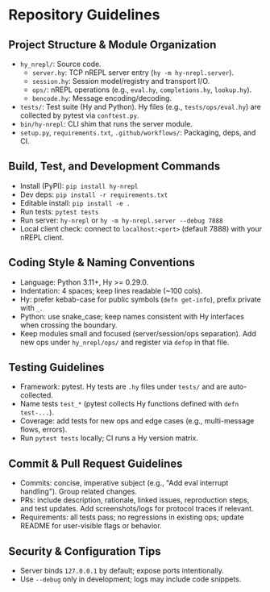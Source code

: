 # Repository Guidelines

## Project Structure & Module Organization
- `hy_nrepl/`: Source code.
  - `server.hy`: TCP nREPL server entry (`hy -m hy-nrepl.server`).
  - `session.hy`: Session model/registry and transport I/O.
  - `ops/`: nREPL operations (e.g., `eval.hy`, `completions.hy`, `lookup.hy`).
  - `bencode.hy`: Message encoding/decoding.
- `tests/`: Test suite (Hy and Python). Hy files (e.g., `tests/ops/eval.hy`) are collected by pytest via `conftest.py`.
- `bin/hy-nrepl`: CLI shim that runs the server module.
- `setup.py`, `requirements.txt`, `.github/workflows/`: Packaging, deps, and CI.

## Build, Test, and Development Commands
- Install (PyPI): `pip install hy-nrepl`
- Dev deps: `pip install -r requirements.txt`
- Editable install: `pip install -e .`
- Run tests: `pytest tests`
- Run server: `hy-nrepl` or `hy -m hy-nrepl.server --debug 7888`
- Local client check: connect to `localhost:<port>` (default 7888) with your nREPL client.

## Coding Style & Naming Conventions
- Language: Python 3.11+, Hy >= 0.29.0.
- Indentation: 4 spaces; keep lines readable (~100 cols).
- Hy: prefer kebab-case for public symbols (`defn get-info`), prefix private with `_`.
- Python: use snake_case; keep names consistent with Hy interfaces when crossing the boundary.
- Keep modules small and focused (server/session/ops separation). Add new ops under `hy_nrepl/ops/` and register via `defop` in that file.

## Testing Guidelines
- Framework: pytest. Hy tests are `.hy` files under `tests/` and are auto-collected.
- Name tests `test_*` (pytest collects Hy functions defined with `defn test-...`).
- Coverage: add tests for new ops and edge cases (e.g., multi-message flows, errors).
- Run `pytest tests` locally; CI runs a Hy version matrix.

## Commit & Pull Request Guidelines
- Commits: concise, imperative subject (e.g., "Add eval interrupt handling"). Group related changes.
- PRs: include description, rationale, linked issues, reproduction steps, and test updates. Add screenshots/logs for protocol traces if relevant.
- Requirements: all tests pass; no regressions in existing ops; update README for user-visible flags or behavior.

## Security & Configuration Tips
- Server binds `127.0.0.1` by default; expose ports intentionally.
- Use `--debug` only in development; logs may include code snippets.
